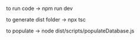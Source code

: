 to run code -> npm run dev

to generate dist folder -> npx tsc

to populate -> node dist/scripts/populateDatabase.js